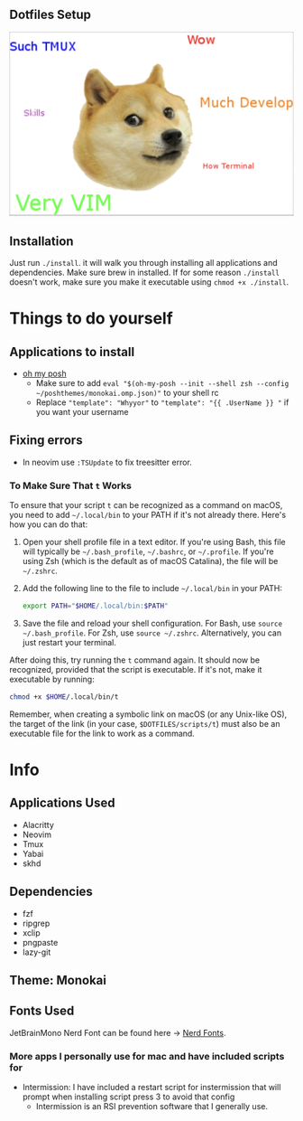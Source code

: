 ## Dotfiles Setup

![Meme](./img/2023-11-14-21-14-23.png)

## Installation

Just run `./install`. it will walk you through installing all applications and dependencies. Make sure brew in installed.
If for some reason `./install` doesn't work, make sure you make it executable using `chmod +x ./install`.

# Things to do yourself

## Applications to install

- [oh my posh](https://ohmyposh.dev/)
  - Make sure to add `eval "$(oh-my-posh --init --shell zsh --config ~/poshthemes/monokai.omp.json)"` to your shell rc
  - Replace `"template": "Whyyor"` to `"template": "{{ .UserName }} "` if you want your username

## Fixing errors
- In neovim use `:TSUpdate` to fix treesitter error.

### To Make Sure That `t` Works

To ensure that your script `t` can be recognized as a command on macOS, you need to add `~/.local/bin` to your PATH if it's not already there. Here's how you can do that:

1. Open your shell profile file in a text editor. If you're using Bash, this file will typically be `~/.bash_profile`, `~/.bashrc`, or `~/.profile`. If you're using Zsh (which is the default as of macOS Catalina), the file will be `~/.zshrc`.

2. Add the following line to the file to include `~/.local/bin` in your PATH:

   ```sh
   export PATH="$HOME/.local/bin:$PATH"
   ```

3. Save the file and reload your shell configuration. For Bash, use `source ~/.bash_profile`. For Zsh, use `source ~/.zshrc`. Alternatively, you can just restart your terminal.

After doing this, try running the `t` command again. It should now be recognized, provided that the script is executable. If it's not, make it executable by running:

```sh
chmod +x $HOME/.local/bin/t
```

Remember, when creating a symbolic link on macOS (or any Unix-like OS), the target of the link (in your case, `$DOTFILES/scripts/t`) must also be an executable file for the link to work as a command.

# Info

## Applications Used

- Alacritty
- Neovim
- Tmux
- Yabai
- skhd

## Dependencies

- fzf
- ripgrep
- xclip
- pngpaste
- lazy-git

## Theme: Monokai

## Fonts Used

JetBrainMono Nerd Font can be found here -> [Nerd Fonts](https://www.nerdfonts.com/font-downloads).


### More apps I personally use for mac and have included scripts for

- Intermission: I have included a restart script for instermission that will prompt when installing script press 3 to avoid that config
  - Intermission is an RSI prevention software that I generally use.
